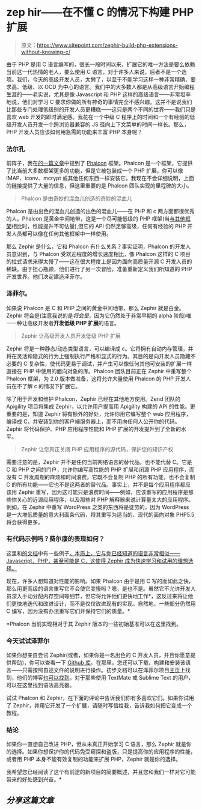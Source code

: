 # zep hir——在不懂 C 的情况下构建 PHP 扩展

> 原文：<https://www.sitepoint.com/zephir-build-php-extensions-without-knowing-c/>

由于 PHP 是用 C 语言编写的，很长一段时间以来，扩展它的唯一方法是要么依赖当前这一代热情的老人，要么使用 C 语言，对于许多人来说，后者不是一个选项。我们，今天的高级开发人员，太懒了，以至于不能学习这样一种非常精确、要求高、低级、以 OCD 为中心的语言。我们中的大多数人都是从高级语言开始编程生涯的——老实说，尤其是像 Javascript 和 PHP 这样的高级语言——非常坦率地说，他们对学习 C 要求你做的所有神奇的事情完全不感兴趣。这并不是说我们比那些专门处理低级别的开发人员更糟糕——这只是两个不同的世界——我们只是喜欢 web 开发的即时满足感。我花在一个中级 C 程序上的时间和一个有经验的低级开发人员开发一个跨浏览器兼容的 JS 径向上下文菜单的时间一样长。那么，PHP 开发人员应该如何用急需的功能来丰富 PHP 本身呢？

### 法尔孔

前阵子，我在[的一篇文章](https://www.sitepoint.com/google-app-engine-and-a-plea-for-phalcon/)中提到了 [Phalcon](http://phalconphp.com) 框架。Phalcon 是一个框架，它提供了比当前大多数框架更多的功能，但是它被包装成一个 PHP 扩展，你可以像 IMAP、iconv、mcrypt 或其他任何东西一样安装它。我现在不会详细说明，上面的链接提供了大量的信息，但这里重要的是 Phalcon 团队实现的里程碑的大小。

> Phalcon 是由奇妙的混血儿创造的奇妙的混血儿

Phalcon 是由出色的混血儿创造的出色的混血儿——在 PHP 和 c 两方面都很优秀的人。Phalcon 是黄金中间地带，这是一个尽可能低级的 PHP 框架(当[与其他框架](http://www.techempower.com/benchmarks/#section=data-r6&hw=i7&test=db)相比时，性能提升不可估量),但它的 API 仍然足够高级，任何有经验的 PHP 开发人员都可以像在任何其他框架中一样使用。

那么 Zephir 是什么，它和 Phalcon 有什么关系？事实证明，Phalcon 的开发人员意识到，与 Phalcon 受欢迎程度的增长速度相比，像 Phalcon 这样的 C 项目的拉式请求来得太慢了——这在很大程度上是因为面向高质量开源 C 开发人员的稀缺。由于担心瓶颈，他们进行了另一次冒险，准备重新定义我们所知道的 PHP 开发世界。他们决定建造泽菲尔。

### 泽菲尔。

如果说 Phalcon 是 C 和 PHP 之间的黄金中间地带，那么 Zephir 就是白金。Zephir 将会是(注意我说的是*将会是*，因为它仍然处于非常早期的 alpha 阶段)唯一一种让高级开发者**开发低级 PHP 扩展**的语言。

> Zephir 让高级开发人员开发低级 PHP 扩展

Zephir 将是一种静态/动态类型语言，可以编译成 c。它将拥有自动内存管理，并将在灵活和隐式的行为上强制执行严格和显式的行为。其目的是向开发人员隐藏不必要的 C 复杂性，使代码更易于调试，并产生可以像任何其他可安装的扩展一样直接在 PHP 中使用的面向对象的库。Phalcon 团队目前正在 Zephir 中重写整个 Phalcon 框架，为 2.0 版本做准备，这将允许大量使用 Phalcon 的 PHP 开发人员在不了解 c 的情况下扩展它。

除了用于开发和维护 Phalcon，Zephir 已经在其他地方使用。Zend 团队的 Apigility 项目将集成 Zephir，以允许用户提高用 Apigility 构建的 API 的性能。更重要的是，知道 Zephir 将有额外的好处，允许你用它编写整个 web 应用程序，编译成 C，并安装到你的客户端服务器上，而不用向任何人公开你的代码。Zephir 将代码保护、PHP 应用程序性能和 PHP 扩展的开发提升到了全新的水平。

> Zephir 让您真正关闭 PHP 应用程序的源代码，保护您的知识产权

需要注意的是，Zephir 并不是任何当前网络语言的替代品。也不能代替 C。它是 C 和 PHP 之间的门户，允许你编写高性能的 PHP 扩展和闭源 PHP 应用程序，而没有 C 开发周期的麻烦和时间浪费。它既不会复制 PHP 的所有功能，也不会复制 C 的所有功能——它也不是这两者的替代品。事实上，并不是每个应用程序都应该用 Zephir 重写，因为这可能只是浪费时间——例如，应该重写的应用程序是那些你关心的近源应用程序，以及那些对 PHP 解释器来说计算量太大的应用程序。例如，在 Zephir 中重写 WordPress 之类的东西将是徒劳的，因为 WordPress 是一大堆低质量的意大利面条代码，将其重写为适当的、现代的面向对象 PHP5.5 将会获得更多。

### 有代码示例吗？费尔康的表现如何？

这里和[的文档](http://zephir-lang.com/)中有一些例子[。本质上，它与你已经知道的语言非常相似——Javascript、PHP，甚至可能是 C，这使得 Zephir 成为快速学习和试用的理想选择。](http://blog.phalconphp.com/post/57161129440/phalcon-2-0-the-future)

现在，许多人想知道对性能的影响。如果 Phalcon 由于是用 C 写的而如此之快，那么用更高级的语言重写它不会使它变慢吗？嗯，是也不是。虽然它不允许开发人员深入手动分配内存空间等细节，但它将允许他们更快地工作*，这反过来将让他们更快地迭代和改进设计，而不是仅仅改进现有的实现。自然地，一些部分仍然用 C 编写，因为没有办法重写它们并保持它们的质量。*

 *Phalcon 当前实现相对于其 Zephir 版本的一些初始基准可以在这里找到。

### 今天试试泽菲尔

如果你想亲自尝试 Zephir(或者，如果你是一名出色的 C 开发人员，并且你愿意提供帮助)，你可以查看一下 [Github 库](https://github.com/phalcon/zephir)。在那里，您还可以下载、构建和安装该语言——只需按照自述文件的说明进行操作。初步文档可以在泽菲尔项目[主页](http://zephir-lang.com/)上找到，他们的博客[也可以找到](http://blog.zephir-lang.com/)。对于那些使用 TextMate 或 Sublime Text 的用户，可以在这里找到语法高亮器。

试试 Phalcon 和 Zephir，在下面的评论中告诉我们你有多喜欢它们。如果你试用了 Zephir，并用它开发了一个扩展，请随时写信给我，告诉我如何把它变成一个教程。

### 结论

如果你一直想自己改进 PHP，但从未真正开始学习 C 语言，那么 Zephir 就是你的选择。如果你想保护你的代码免受窥探和盗版，只是提高你的应用程序的性能，或者用 PHP 本身不能有效复制的功能来扩展 PHP，Zephir 就是你的选择。

我希望您已经阅读了这个有前途的新项目的简要概述，并且您和我们一样对它可能带来的好处感到兴奋。* 

## *分享这篇文章*